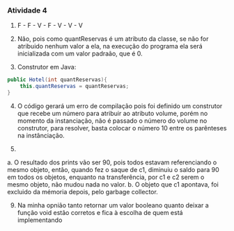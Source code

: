 ### Atividade 4

1. F - F - V - F - V - V - V

2. Não, pois como quantReservas é um atributo da classe, se não for atribuido nenhum valor a ela, na execução do programa ela será inicializada com um valor padraão, que é 0.

3. Construtor em Java:
```java
public Hotel(int quantReservas){
    this.quantReservas = quantReservas;
}
```
4. O código gerará um erro de compilação pois foi definido um construtor que recebe um número para atribuir ao atributo volume, porém no momento da instanciação, não é passado o número do volume no construtor, para resolver, basta colocar o número 10 entre os parênteses na instânciação.

5.
a. O resultado dos prints vão ser 90, pois todos estavam referenciando o mesmo objeto, então, quando fez o saque de c1, diminuiu o saldo para 90 em todos os objetos, enquanto na transferência, por c1 e c2 serem o mesmo objeto, não mudou nada no valor.
b. O objeto que c1 apontava, foi excluido da mémoria depois, pelo garbage collector.

9. Na minha opnião tanto retornar um valor booleano quanto deixar a função void estão corretos e fica à escolha de quem está implementando 